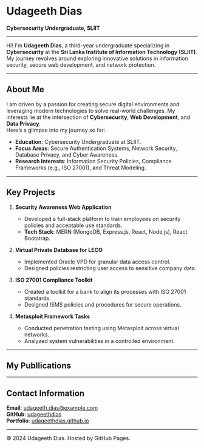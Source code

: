 # Udageeth Dias

**Cybersecurity Undergraduate, SLIIT**

---

Hi! I'm **Udageeth Dias**, a third-year undergraduate specializing in **Cybersecurity** at the **Sri Lanka Institute of Information Technology (SLIIT)**. My journey revolves around exploring innovative solutions in information security, secure web development, and network protection.

---

## About Me

I am driven by a passion for creating secure digital environments and leveraging modern technologies to solve real-world challenges. My interests lie at the intersection of **Cybersecurity**, **Web Development**, and **Data Privacy**.  
Here’s a glimpse into my journey so far:

- **Education**: Cybersecurity Undergraduate at SLIIT.
- **Focus Areas**: Secure Authentication Systems, Network Security, Database Privacy, and Cyber Awareness.
- **Research Interests**: Information Security Policies, Compliance Frameworks (e.g., ISO 27001), and Threat Modeling.

---

## Key Projects

1. **Security Awareness Web Application**  
   - Developed a full-stack platform to train employees on security policies and acceptable use standards.  
   - **Tech Stack**: MERN (MongoDB, Express.js, React, Node.js), React Bootstrap.

2. **Virtual Private Database for LECO**  
   - Implemented Oracle VPD for granular data access control.  
   - Designed policies restricting user access to sensitive company data.

3. **ISO 27001 Compliance Toolkit**  
   - Created a toolkit for a bank to align its processes with ISO 27001 standards.  
   - Designed ISMS policies and procedures for secure operations.

4. **Metasploit Framework Tasks**  
   - Conducted penetration testing using Metasploit across virtual networks.  
   - Analyzed system vulnerabilities in a controlled environment.

---

## My Publlications


---

## Contact Information

**Email**: udageeth.dias@example.com  
**GitHub**: [udageethdias](https://github.com/udageethdias)  
**Portfolio**: [udageethdias.github.io](https://udageethdias.github.io)  

---

© 2024 Udageeth Dias. Hosted by GitHub Pages.
